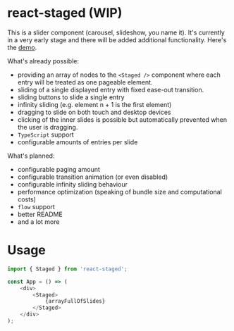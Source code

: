 # react-staged (WIP)

This is a slider component (carousel, slideshow, you name it).
It's currently in a very early stage and there will be added
additional functionality. Here's the [demo](https://fdc-viktor-luft.github.io/react-staged/).

What's already possible:
- providing an array of nodes to the `<Staged />` component where
  each entry will be treated as one pageable element.
- sliding of a single displayed entry with fixed ease-out transition.
- sliding buttons to slide a single entry
- infinity sliding (e.g. element n + 1 is the first element)
- dragging to slide on both touch and desktop devices
- clicking of the inner slides is possible but automatically 
  prevented when the user is dragging.
- `TypeScript` support
- configurable amounts of entries per slide

What's planned:
- configurable paging amount
- configurable transition animation (or even disabled)
- configurable infinity sliding behaviour
- performance optimization (speaking of bundle size and computational costs)
- `flow` support
- better README
- and a lot more

# Usage
```js
import { Staged } from 'react-staged';

const App = () => (
    <div>
        <Staged>
            {arrayFullOfSlides}
        </Staged>
    </div>
);
```
